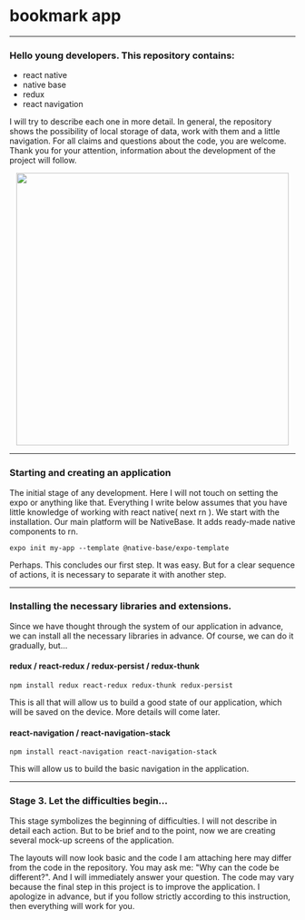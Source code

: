 # bookmark app
---
### Hello young developers. This repository contains:
- react native
- native base
- redux
- react navigation

I will try to describe each one in more detail. In general, the repository shows the possibility of local storage of data, work with them and a little navigation. For all claims and questions about the code, you are welcome. Thank you for your attention, information about the development of the project will follow.

<div id="header" align="center">
  <img src="https://media0.giphy.com/media/1GEATImIxEXVR79Dhk/giphy.gif?cid=ecf05e47psoox3ksiv3fl9ulllctl5y0xmrt1h10y6b106hb&rid=giphy.gif&ct=g" width="480" />

</div>

---
### Starting and creating an application
The initial stage of any development. Here I will not touch on setting the expo or anything like that. Everything I write below assumes that you have little knowledge of working with react native( next rn ).
We start with the installation. Our main platform will be NativeBase. It adds ready-made native components to rn.
<div>
<p><code>expo init my-app --template @native-base/expo-template</code><p></div>
Perhaps. This concludes our first step. It was easy. But for a clear sequence of actions, it is necessary to separate it with another step.

---
### Installing the necessary libraries and extensions.
Since we have thought through the system of our application in advance, we can install all the necessary libraries in advance. Of course, we can do it gradually, but...
#### redux / react-redux / redux-persist / redux-thunk
<p><code>npm install redux react-redux redux-thunk redux-persist</code><p>
  
This is all that will allow us to build a good state of our application, which will be saved on the device. More details will come later.
  
  <p>
  
#### react-navigation / react-navigation-stack
  
<p><code>npm install react-navigation react-navigation-stack</code><p>
  
  

This will allow us to build the basic navigation in the application.
  
  
---
### Stage 3. Let the difficulties begin...
This stage symbolizes the beginning of difficulties. I will not describe in detail each action. But to be brief and to the point, now we are creating several mock-up screens of the application.
  
The layouts will now look basic and the code I am attaching here may differ from the code in the repository. You may ask me: "Why can the code be different?". And I will immediately answer your question. The code may vary because the final step in this project is to improve the application. I apologize in advance, but if you follow strictly according to this instruction, then everything will work for you.

